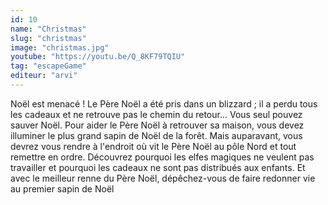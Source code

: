 ```yaml
---
id: 10
name: "Christmas"
slug: "christmas"
image: "christmas.jpg"
youtube: "https://youtu.be/Q_8KF79TQIU"
tag: "escapeGame"
editeur: "arvi"
---
```


Noël est menacé ! Le Père Noël a été pris dans un blizzard ; il a perdu tous les cadeaux et ne retrouve pas le chemin du retour... Vous seul pouvez sauver Noël. Pour aider le Père Noël à retrouver sa maison, vous devez illuminer le plus grand sapin de Noël de la forêt. Mais auparavant, vous devrez vous rendre à l'endroit où vit le Père Noël au pôle Nord et tout remettre en ordre. Découvrez pourquoi les elfes magiques ne veulent pas travailler et pourquoi les cadeaux ne sont pas distribués aux enfants. Et avec le meilleur renne du Père Noël, dépêchez-vous de faire redonner vie au premier sapin de Noël 
